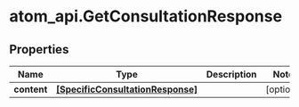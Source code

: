 # atom_api.GetConsultationResponse

## Properties
Name | Type | Description | Notes
------------ | ------------- | ------------- | -------------
**content** | [**[SpecificConsultationResponse]**](SpecificConsultationResponse.md) |  | [optional] 


